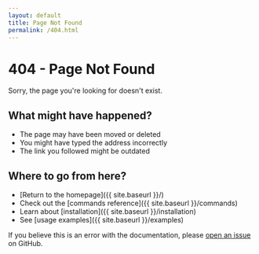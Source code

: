 ```yaml
---
layout: default
title: Page Not Found
permalink: /404.html
---
```


# 404 - Page Not Found

Sorry, the page you're looking for doesn't exist.

## What might have happened?

- The page may have been moved or deleted
- You might have typed the address incorrectly
- The link you followed might be outdated

## Where to go from here?

- [Return to the homepage]({{ site.baseurl }}/)
- Check out the [commands reference]({{ site.baseurl }}/commands)
- Learn about [installation]({{ site.baseurl }}/installation)
- See [usage examples]({{ site.baseurl }}/examples)

If you believe this is an error with the documentation, please [open an issue](https://github.com/kshehadeh/boop/issues/new) on GitHub. 